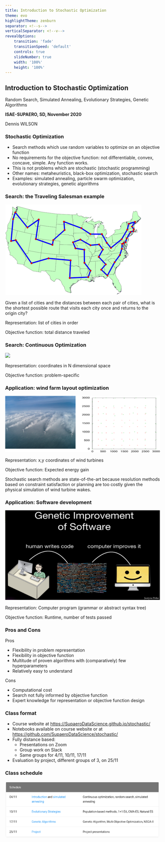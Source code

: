```yaml
---
title: Introduction to Stochastic Optimization
theme: evo
highlightTheme: zenburn
separator: <!--s-->
verticalSeparator: <!--v-->
revealOptions:
    transition: 'fade'
    transitionSpeed: 'default'
    controls: true
    slideNumber: true
    width: '100%'
    height: '100%'
---
```


## Introduction to Stochastic Optimization

Random Search, Simulated Annealing, Evolutionary Strategies, Genetic Algorithms

**ISAE-SUPAERO, SD, November 2020**

Dennis WILSON

<!--s-->

### Stochastic Optimization

+ Search methods which use random variables to optimize on an objective function
+ No requirements for the objective function: not differentiable, convex, concave, simple. Any function works.
+ This is not problems which are stochastic (stochastic programming)
+ Other names: metaheuristics, black-box optimization, stochastic search
+ Examples: simulated annealing, particle swarm optimization, evolutionary strategies, genetic algorithms

<!--s-->
### Search: the Traveling Salesman example

<img src="static/img/48StatesTSP.png" style="background:none; border:none; box-shadow:none;"/>

Given a list of cities and the distances between each pair of cities, what is
the shortest possible route that visits each city once and returns to the
origin city?

Representation: list of cities in order

Objective function: total distance traveled

<!--s-->

### Search: Continuous Optimization

<img src="static/img/sgd.gif" style="background:none; border:none; box-shadow:none;"/>

Representation: coordinates in N dimensional space

Objective function: problem-specific

<!--s-->

### Application: wind farm layout optimization

<img src="static/img/LayoutProblem.png" style="background:none; border:none; box-shadow:none;"/>

Representation: x,y coordinates of wind turbines

Objective function: Expected energy gain

Stochastic search methods are state-of-the-art because resolution methods based
on constraint satisfaction or planning are too costly given the physical
simulation of wind turbine wakes.

<!--s-->

### Application: Software development

<img src="static/img/genetic_improvement.png" style="background:none; border:none; box-shadow:none;"/>

Representation: Computer program (grammar or abstract syntax tree)

Objective function: Runtime, number of tests passed


<!--s-->

### Pros and Cons

Pros
  + Flexibility in problem representation
  + Flexibility in objective function
  + Multitude of proven algorithms with (comparatively) few hyperparameters
  + Relatively easy to understand

Cons
  + Computational cost
  + Search not fully informed by objective function
  + Expert knowledge for representation or objective function design

<!--s-->

### Class format

+ Course website at https://SupaeroDataScience.github.io/stochastic/
+ Notebooks available on course website or at https://github.com/SupaeroDataScience/stochastic/
+ Fully distance based:
  + Presentations on Zoom
  + Group work on Slack
  + Same groups for 4/11, 10/11, 17/11
+ Evaluation by project, different groups of 3, on 25/11

<!--s-->

### Class schedule

<img src="static/img/schedule.png" style="background:none; border:none; box-shadow:none;"/>
